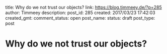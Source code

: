 title: Why do we not trust our objects?
link: https://blog.timmeey.de/?p=285
author: Timmeey
description: 
post_id: 285
created: 2017/03/23 17:42:03
created_gmt: 
comment_status: open
post_name: 
status: draft
post_type: post

# Why do we not trust our objects?

